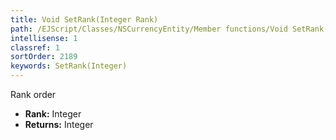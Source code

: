 ```yaml
---
title: Void SetRank(Integer Rank)
path: /EJScript/Classes/NSCurrencyEntity/Member functions/Void SetRank(Integer p_0)
intellisense: 1
classref: 1
sortOrder: 2189
keywords: SetRank(Integer)
---
```



Rank order



* **Rank:** Integer
* **Returns:** Integer


